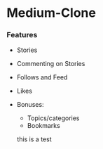 # Medium-Clone

### Features
- Stories
- Commenting on Stories
- Follows and Feed
- Likes
- Bonuses:
    - Topics/categories
    - Bookmarks
    
    this is a test
